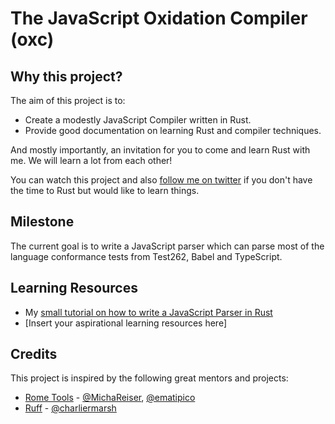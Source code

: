 # The JavaScript Oxidation Compiler (oxc)

## Why this project?

The aim of this project is to:

* Create a modestly JavaScript Compiler written in Rust.
* Provide good documentation on learning Rust and compiler techniques.

And mostly importantly, an invitation for you to come and learn Rust with me.
We will learn a lot from each other!

You can watch this project and also [follow me on twitter](https://twitter.com/boshen_c) if you don't have the time to
Rust but would like to learn things.

## Milestone

The current goal is to write a JavaScript parser which can parse most of the language conformance tests from
Test262, Babel and TypeScript.

## Learning Resources

* My [small tutorial on how to write a JavaScript Parser in Rust](https://boshen.github.io/javascript-parser-in-rust/)
* [Insert your aspirational learning resources here]

## Credits

This project is inspired by the following great mentors and projects:

* [Rome Tools](https://github.com/rome/tools) - [@MichaReiser](https://github.com/MichaReiser), [@ematipico](https://github.com/ematipico)
* [Ruff](https://github.com/charliermarsh/ruff) - [@charliermarsh](https://github.com/charliermarsh)
